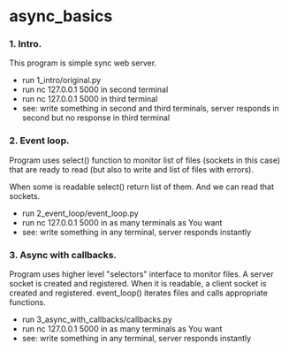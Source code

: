 # async_basics

### 1. Intro.

This program is simple sync web server.

- run 1_intro/original.py
- run nc 127.0.0.1 5000 in second terminal
- run nc 127.0.0.1 5000 in third terminal
- see: write something in second and third terminals, server responds in second but no response in third terminal

### 2. Event loop.

Program uses select() function to monitor list of files (sockets in this case) that are ready to read (but also to write and list of files with errors).

When some is readable select() return list of them. And we can read that sockets.

- run 2_event_loop/event_loop.py
- run nc 127.0.0.1 5000 in as many terminals as You want
- see: write something in any terminal, server responds instantly

### 3. Async with callbacks.

Program uses higher level "selectors" interface to monitor files. A server socket is created and registered.
When it is readable, a client socket is created and registered. event_loop() iterates files and calls appropriate functions.

- run 3_async_with_callbacks/callbacks.py
- run nc 127.0.0.1 5000 in as many terminals as You want
- see: write something in any terminal, server responds instantly